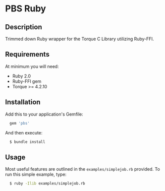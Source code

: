 # PBS Ruby

## Description

Trimmed down Ruby wrapper for the Torque C Library utilizing Ruby-FFI.

## Requirements

At minimum you will need:
* Ruby 2.0
* Ruby-FFI gem
* Torque >= 4.2.10

## Installation

Add this to your application's Gemfile:

```ruby
  gem 'pbs'
```

And then execute:

```bash
  $ bundle install
```

## Usage

Most useful features are outlined in the `examples/simplejob.rb` provided. To run this simple example, type:

```bash
  $ ruby -Ilib examples/simplejob.rb
```
